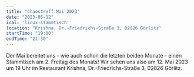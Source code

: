 ```yaml
---
title: "Chaostreff Mai 2023"
date: "2023-05-12"
ical: 'linux-stammtisch'
location: "Krishna, Dr.-Friedrichs-Straße 3, 02826 Görlitz"
startTime: "19:00"
endTime: "21:30"
---
```


Der Mai bereitet uns - wie auch schon die letzten beiden Monate - einen Stammtisch am 2. Freitag des Monats! Wir sehen uns also am 12. Mai 2023 um 19 Uhr im Restaurant Krishna,  Dr.-Friedrichs-Straße 3, 02826 Görlitz.